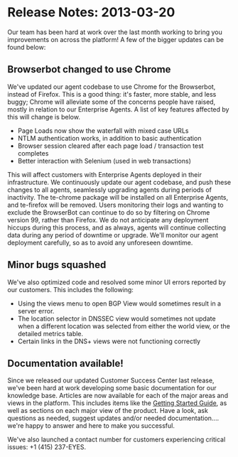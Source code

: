 # Release Notes: 2013-03-20

Our team has been hard at work over the last month working to bring you improvements on across the platform!  A few of the bigger updates can be found below:

## Browserbot changed to use Chrome

We've updated our agent codebase to use Chrome for the Browserbot, instead of Firefox.  This is a good thing: it's faster, more stable, and less buggy; Chrome will alleviate some of the concerns people have raised, mostly in relation to our Enterprise Agents.  A list of key features affected by this will change is below.

* Page Loads now show the waterfall with mixed case URLs
* NTLM authentication works, in addition to basic authentication
* Browser session cleared after each page load / transaction test completes
* Better interaction with Selenium \(used in web transactions\)

This will affect customers with Enterprise Agents deployed in their infrastructure.  We continuously update our agent codebase, and push these changes to all agents, seamlessly upgrading agents during periods of inactivity.  The te-chrome package will be installed on all Enterprise Agents, and te-firefox will be removed.  Users monitoring their logs and wanting to exclude the BrowserBot can continue to do so by filtering on Chrome version 99, rather than Firefox.  We do not anticipate any deployment hiccups during this process, and as always, agents will continue collecting data during any period of downtime or upgrade.  We'll monitor our agent deployment carefully, so as to avoid any unforeseen downtime.

## Minor bugs squashed

We've also optimized code and resolved some minor UI errors reported by our customers. This includes the following:

* Using the views menu to open BGP View would sometimes result in a server error.
* The location selector in DNSSEC view would sometimes not update when a different location was selected from either the world view, or the detailed metrics table.
* Certain links in the DNS+ views were not functioning correctly

## Documentation available!

Since we released our updated Customer Success Center last release, we've been hard at work developing some basic documentation for our knowledge base.  Articles are now available for each of the major areas and views in the platform.  This includes items like the [Getting Started Guide](https://success.thousandeyes.com/ViewArticle?articleIdParam=kA0E0000000CmmaKAC), as well as sections on each major view of the product.  Have a look, ask questions as needed, suggest updates and/or needed documentation.... we're happy to answer and here to make you successful.

We've also launched a contact number for customers experiencing critical issues: +1 \(415\) 237-EYES.

